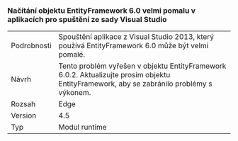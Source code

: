 ### <a name="entityframework-60-loads-very-slowly-in-apps-launched-from-visual-studio"></a>Načítání objektu EntityFramework 6.0 velmi pomalu v aplikacích pro spuštění ze sady Visual Studio

|   |   |
|---|---|
|Podrobnosti|Spouštění aplikace z Visual Studio 2013, který používá EntityFramework 6.0 může být velmi pomalé.|
|Návrh|Tento problém vyřešen v objektu EntityFramework 6.0.2. Aktualizujte prosím objektu EntityFramework, aby se zabránilo problémy s výkonem.|
|Rozsah|Edge|
|Version|4.5|
|Typ|Modul runtime|

